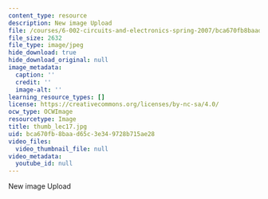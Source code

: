 ```yaml
---
content_type: resource
description: New image Upload
file: /courses/6-002-circuits-and-electronics-spring-2007/bca670fb8baad65c3e349728b715ae28_thumb_lec17.jpg
file_size: 2632
file_type: image/jpeg
hide_download: true
hide_download_original: null
image_metadata:
  caption: ''
  credit: ''
  image-alt: ''
learning_resource_types: []
license: https://creativecommons.org/licenses/by-nc-sa/4.0/
ocw_type: OCWImage
resourcetype: Image
title: thumb_lec17.jpg
uid: bca670fb-8baa-d65c-3e34-9728b715ae28
video_files:
  video_thumbnail_file: null
video_metadata:
  youtube_id: null
---
```

New image Upload
